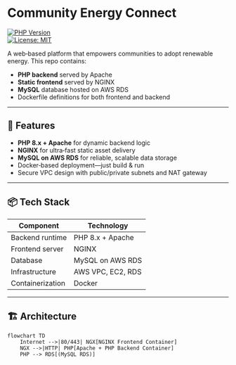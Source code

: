 # Community Energy Connect

[![PHP Version](https://img.shields.io/badge/PHP-8.x-blue.svg)](https://www.php.net/)  
[![License: MIT](https://img.shields.io/badge/License-MIT-green.svg)](LICENSE)

A web‑based platform that empowers communities to adopt renewable energy. This repo contains:

- **PHP backend** served by Apache  
- **Static frontend** served by NGINX  
- **MySQL** database hosted on AWS RDS  
- Dockerfile definitions for both frontend and backend

---

## 🚀 Features

- **PHP 8.x + Apache** for dynamic backend logic  
- **NGINX** for ultra‑fast static asset delivery  
- **MySQL on AWS RDS** for reliable, scalable data storage  
- Docker‑based deployment—just build & run  
- Secure VPC design with public/private subnets and NAT gateway  

---

## 📦 Tech Stack

| Component        | Technology              |
| ---------------- | ----------------------- |
| Backend runtime  | PHP 8.x + Apache        |
| Frontend server  | NGINX                   |
| Database         | MySQL on AWS RDS        |
| Infrastructure   | AWS VPC, EC2, RDS       |
| Containerization | Docker                  |

---

## 🏗️ Architecture

```mermaid
flowchart TD
    Internet -->|80/443| NGX[NGINX Frontend Container]
    NGX -->|HTTP| PHP[Apache + PHP Backend Container]
    PHP --> RDS[(MySQL RDS)]  
